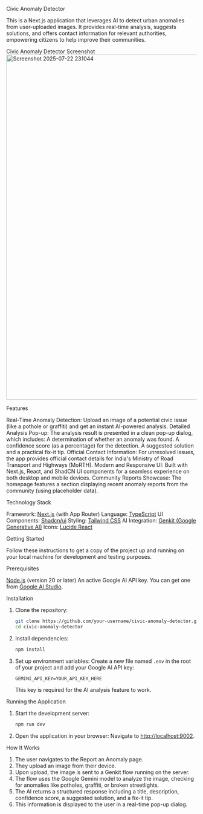 Civic Anomaly Detector 

This is a Next.js application that leverages AI to detect urban anomalies from user-uploaded images. It provides real-time analysis, suggests solutions, and offers contact information for relevant authorities, empowering citizens to help improve their communities.


Civic Anomaly Detector Screenshot 
<img width="1607" height="913" alt="Screenshot 2025-07-22 231044" src="https://github.com/user-attachments/assets/65fb340f-c060-4388-b0b8-1db785f63efa" />



Features

Real-Time Anomaly Detection: Upload an image of a potential civic issue (like a pothole or graffiti) and get an instant AI-powered analysis.
Detailed Analysis Pop-up: The analysis result is presented in a clean pop-up dialog, which includes:
  A determination of whether an anomaly was found.
  A confidence score (as a percentage) for the detection.
  A suggested solution and a practical fix-it tip.
Official Contact Information: For unresolved issues, the app provides official contact details for India's Ministry of Road Transport and Highways (MoRTH).
Modern and Responsive UI: Built with Next.js, React, and ShadCN UI components for a seamless experience on both desktop and mobile devices.
Community Reports Showcase: The homepage features a section displaying recent anomaly reports from the community (using placeholder data).

Technology Stack

Framework: [Next.js](https://nextjs.org/) (with App Router)
Language: [TypeScript](https://www.typescriptlang.org/)
UI Components: [Shadcn/ui](https://ui.shadcn.com/)
Styling: [Tailwind CSS](https://tailwindcss.com/)
AI Integration: [Genkit (Google Generative AI)](https://firebase.google.com/docs/genkit)
Icons: [Lucide React](https://lucide.dev/guide/packages/lucide-react)

Getting Started

Follow these instructions to get a copy of the project up and running on your local machine for development and testing purposes.

Prerequisites

[Node.js](https://nodejs.org/) (version 20 or later)
An active Google AI API key. You can get one from [Google AI Studio](https://aistudio.google.com/app/apikey).

Installation

1.  Clone the repository:
    ```bash
    git clone https://github.com/your-username/civic-anomaly-detector.git
    cd civic-anomaly-detector
    ```

2.  Install dependencies:
    ```bash
    npm install
    ```

3.  Set up environment variables:
    Create a new file named `.env` in the root of your project and add your Google AI API key:
    ```
    GEMINI_API_KEY=YOUR_API_KEY_HERE
    ```
    This key is required for the AI analysis feature to work.

Running the Application

1.  Start the development server:
    ```bash
    npm run dev
    ```

2.  Open the application in your browser:
    Navigate to [http://localhost:9002](http://localhost:9002).

How It Works

1.  The user navigates to the Report an Anomaly page.
2.  They upload an image from their device.
3.  Upon upload, the image is sent to a Genkit flow running on the server.
4.  The flow uses the Google Gemini model to analyze the image, checking for anomalies like potholes, graffiti, or broken streetlights.
5.  The AI returns a structured response including a title, description, confidence score, a suggested solution, and a fix-it tip.
6.  This information is displayed to the user in a real-time pop-up dialog.
